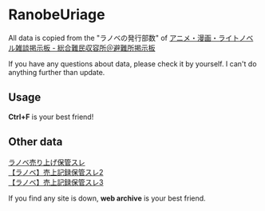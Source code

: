 # RanobeUriage 
All data is copied from the "ラノベの発行部数" of [アニメ・漫画・ライトノベル雑談掲示板 - 総合難民収容所＠避難所掲示板](https://refugee-chan.mobi/refugee/) 
 
If you have any questions about data, please check it by yourself. I can't do anything further than update.

## Usage 
**Ctrl+F** is your best friend!

## Other data 
[ラノベ売り上げ保管スレ](https://web.archive.org/web/20190914034835/http://katsu.ula.cc/test/read.cgi/donpisya153/1435477899)  
[【ラノベ】売上記録保管スレ2](https://hanabi.5ch.net/test/read.cgi/magazin/1464011417/)  
[【ラノベ】売上記録保管スレ3](https://matsuri.5ch.net/test/read.cgi/magazin/1494453408/)  
 
If you find any site is down, **web archive** is your best friend.
